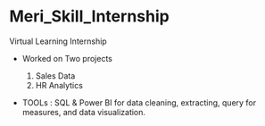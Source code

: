 # Meri_Skill_Internship

Virtual Learning Internship 

- Worked on Two projects
  1) Sales Data
  2) HR Analytics

 - TOOLs : SQL & Power BI for data cleaning, extracting, query for measures, and data visualization.
